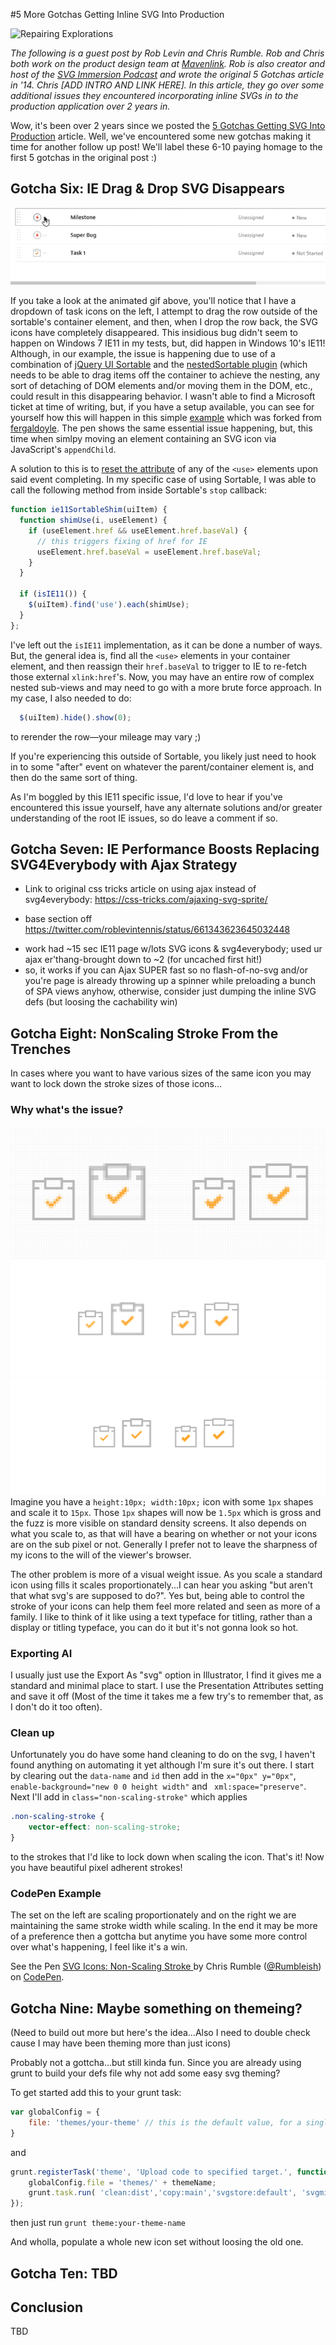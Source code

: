 #5 More Gotchas Getting Inline SVG Into Production

![Repairing Explorations](https://roblevintennis.github.io/guest-posts/css-tricks-5-gotchas-getting-svgs-into-production/more-gotchas/images/repairing-explorations.svg)
	
<em class="explanation">The following is a guest post by Rob Levin and Chris Rumble. Rob and Chris both work on the product design team at <a href="https://medium.com/mavenlink-product-development">Mavenlink</a>. Rob is also creator and host of the [SVG Immersion Podcast](http://svgimmersion.com/) and wrote the original 5 Gotchas article in '14. Chris [ADD INTRO AND LINK HERE]. In this article, they go over some additional issues they encountered incorporating inline SVGs in to the production application over 2 years in.</em> 

Wow, it's been over 2 years since we posted the [5 Gotchas Getting SVG Into Production](https://css-tricks.com/gotchas-on-getting-svg-into-production/) article. Well, we've encountered some new gotchas making it time for another follow up post! We'll label these 6-10 paying homage to the first 5 gotchas in the original post :)

## Gotcha Six: IE Drag & Drop SVG Disappears

![SVG Disappears After Drag and Drop](./images/IE11-disappearing-svg-after-drag-ot.gif "Disappearing SVG in IE")

If you take a look at the animated gif above, you'll notice that I have a dropdown of task icons on the left, I attempt to drag the row outside of the sortable's container element, and then, when I drop the row back, the SVG icons have completely disappeared. This insidious bug didn't seem to happen on Windows 7 IE11 in my tests, but, did happen in Windows 10's IE11!  Although, in our example, the issue is happening due to use of a combination of [jQuery UI Sortable](https://jqueryui.com/sortable/) and the [nestedSortable plugin](https://github.com/ilikenwf/nestedSortable) (which needs to be able to drag items off the container to achieve the nesting, any sort of detaching of DOM elements and/or moving them in the DOM, etc., could result in this disappearing behavior. I wasn't able to find a Microsoft ticket at time of writing, but, if you have a setup available, you can see for yourself how this will happen in this simple [example](https://codepen.io/roblevin/pen/RgZJLd?editors=1010) which was forked from [fergaldoyle](https://github.com/fergaldoyle). The pen shows the same essential issue happening, but, this time when simlpy moving an element containing an SVG icon via JavaScript's `appendChild`.

A solution to this is to [reset the attribute](https://stackoverflow.com/questions/31900472/use-jquery-to-change-xlinkhref-attribute-of-svg-element/37667689#37667689) of any of the `<use>` elements upon said event completing. In my specific case of using Sortable, I was able to call the following method from inside Sortable's  `stop` callback:

```javascript
function ie11SortableShim(uiItem) {
  function shimUse(i, useElement) {
    if (useElement.href && useElement.href.baseVal) {
      // this triggers fixing of href for IE
      useElement.href.baseVal = useElement.href.baseVal;
    }
  }

  if (isIE11()) {
    $(uiItem).find('use').each(shimUse);
  }
};
```

I've left out the `isIE11` implementation, as it can be done a number of ways. But, the general idea is, find all the `<use>` elements in your container element, and then reassign their `href.baseVal` to trigger to IE to re-fetch those external `xlink:href`'s. Now, you may have an entire row of complex nested sub-views and may need to go with a more brute force approach. In my case, I also needed to do:
```javascript
  $(uiItem).hide().show(0);
```
to rerender the row—your mileage may vary ;)

If you're experiencing this outside of Sortable, you likely just need to hook in to some "after" event on whatever the parent/container element is, and then do the same sort of thing.

As I'm boggled by this IE11 specific issue, I'd love to hear if you've encountered this issue yourself, have any alternate solutions and/or greater understanding of the root IE issues, so do leave a comment if so.

## Gotcha Seven: IE Performance Boosts Replacing SVG4Everybody with Ajax Strategy

* Link to original css tricks article on using ajax instead of svg4everybody: https://css-tricks.com/ajaxing-svg-sprite/

* base section off https://twitter.com/roblevintennis/status/661343623645032448 
- work had ~15 sec IE11 page w/lots SVG icons & svg4everybody; used ur ajax er'thang-brought down to ~2 (for uncached first hit!)
- so, it works if you can Ajax SUPER fast so no flash-of-no-svg and/or you're page is already throwing up a spinner while preloading a bunch of SPA views anyhow, otherwise, consider just dumping the inline SVG defs (but loosing the cachability win)

## Gotcha Eight: NonScaling Stroke From the Trenches

In cases where you want to have various sizes of the same icon you may want to lock down the stroke sizes of those icons...

### Why what's the issue?
![Strokes VS Fills](./images/strokes-vs-fills.png "Strokes VS Fills")
![Strokes VS Fills](./images/strokes-vs-fills-smaller.png "Strokes VS Fills")
![Strokes VS Fills](./images/strokes-vs-fills-no-pixel-preview.png "Strokes VS Fills")
Imagine you have a `height:10px; width:10px;` icon with some `1px` shapes and scale it to `15px`. Those `1px` shapes will now be `1.5px` which is gross and the fuzz is more visible on standard density screens.  It also depends on what you scale to, as that will have a bearing on whether or not your icons are on the sub pixel or not. Generally I prefer not to leave the sharpness of my icons to the will of the viewer's browser.
 
The other problem is more of a visual weight issue. As you scale a standard icon using fills it scales proportionately...I can hear you asking "but aren't that what svg's are supposed to do?". Yes but, being able to control the stroke of your icons can help them feel more related and seen as more of a family. I like to think of it like using a text typeface for titling, rather than a display or titling typeface, you can do it but it's not gonna look so hot.

### Exporting AI
I usually just use the Export As "svg" option in Illustrator, I find it gives me a standard and minimal place to start. I use the Presentation Attributes setting and save it off (Most of the time it takes me a few try's to remember that, as I don't do it too often).

### Clean up
Unfortunately you do have some hand cleaning to do on the svg, I haven't found anything on automating it yet although I'm sure it's out there. I start by clearing out the `data-name` and `id` then add in the `x="0px" y="0px"`, `enable-background="new 0 0 height width"` and ` xml:space="preserve"`. Next I'll add in `class="non-scaling-stroke"` which applies

```css
.non-scaling-stroke {
	vector-effect: non-scaling-stroke;
}
```

to the strokes that I'd like to lock down when scaling the icon. That's it! Now you have beautiful pixel adherent strokes!

### CodePen Example

The set on the left are scaling proportionately and on the right we are maintaining the same stroke width while scaling. In the end it may be more of a preference then a gottcha but anytime you have some more control over what's happening, I feel like it's a win.
<p data-height="275" data-theme-id="light" data-slug-hash="QgMBRB" data-default-tab="result" data-user="Rumbleish" data-embed-version="2" data-pen-title="SVG Icons: Non-Scaling Stroke " class="codepen">See the Pen <a href="https://codepen.io/Rumbleish/pen/QgMBRB/">SVG Icons: Non-Scaling Stroke </a> by Chris Rumble (<a href="https://codepen.io/Rumbleish">@Rumbleish</a>) on <a href="https://codepen.io">CodePen</a>.</p>
<script async src="https://production-assets.codepen.io/assets/embed/ei.js"></script>

## Gotcha Nine: Maybe something on themeing?
(Need to build out more but here's the idea...Also I need to double check cause I may have been theming more than just icons) 

Probably not a gottcha...but still kinda fun. Since you are already using grunt to build your defs file why not add some easy svg theming? 

To get started add this to your grunt task:

```javascript
var globalConfig = {
	file: 'themes/your-theme' // this is the default value, for a single project.
}
```
and 

```javascript
grunt.registerTask('theme', 'Upload code to specified target.', function(themeName) {
    globalConfig.file = 'themes/' + themeName;
    grunt.task.run( 'clean:dist','copy:main','svgstore:default', 'svgmin:dist');
});
```
then just run `grunt theme:your-theme-name`

And wholla, populate a whole new icon set without loosing the old one.




## Gotcha Ten: TBD

## Conclusion
TBD
